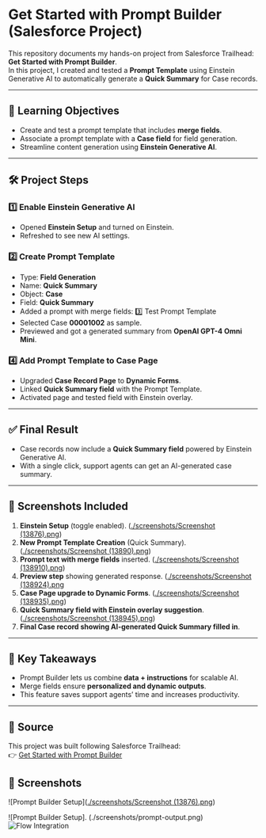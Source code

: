 #  Get Started with Prompt Builder (Salesforce Project)

This repository documents my hands-on project from Salesforce Trailhead: **Get Started with Prompt Builder**.  
In this project, I created and tested a **Prompt Template** using Einstein Generative AI to automatically generate a **Quick Summary** for Case records.

---

## 🎯 Learning Objectives
- Create and test a prompt template that includes **merge fields**.  
- Associate a prompt template with a **Case field** for field generation.  
- Streamline content generation using **Einstein Generative AI**.  

---

## 🛠 Project Steps

### 1️⃣ Enable Einstein Generative AI
- Opened **Einstein Setup** and turned on Einstein.  
- Refreshed to see new AI settings.  

### 2️⃣ Create Prompt Template
- Type: **Field Generation**  
- Name: **Quick Summary**  
- Object: **Case**  
- Field: **Quick Summary**  
- Added a prompt with merge fields:
  3️⃣ Test Prompt Template
- Selected Case **00001002** as sample.  
- Previewed and got a generated summary from **OpenAI GPT-4 Omni Mini**.  

### 4️⃣ Add Prompt Template to Case Page
- Upgraded **Case Record Page** to **Dynamic Forms**.  
- Linked **Quick Summary field** with the Prompt Template.  
- Activated page and tested field with Einstein overlay.  

---

## ✅ Final Result
- Case records now include a **Quick Summary field** powered by Einstein Generative AI.  
- With a single click, support agents can get an AI-generated case summary.  

---

## 📸 Screenshots Included
1. **Einstein Setup** (toggle enabled). ([./screenshots/Screenshot (13876).png](https://github.com/Reyhan786/salesforce-prompt-case-summarizer/blob/2e519676f01175368447883b1bcb73218dcade51/screenshots/Screenshot%20(13876).png))
2. **New Prompt Template Creation** (Quick Summary).([./screenshots/Screenshot (13890).png](https://github.com/Reyhan786/salesforce-prompt-case-summarizer/blob/35ca577ab003b72dbc1197c4bb59e7ef1814efc2/screenshots/Screenshot%20(13890).png)) 
3. **Prompt text with merge fields** inserted. ([./screenshots/Screenshot (138910).png](https://github.com/Reyhan786/salesforce-prompt-case-summarizer/blob/2a1b164e29a34a9746ff8c4ef79b193940e263b7/screenshots/Screenshot%20(13910).png))
4. **Preview step** showing generated response. ([./screenshots/Screenshot (138924).png](https://github.com/Reyhan786/salesforce-prompt-case-summarizer/blob/9752a683e633c9e08b452262a695183bb73ae172/screenshots/Screenshot%20(13924).png)
5. **Case Page upgrade to Dynamic Forms**.  ([./screenshots/Screenshot (138935).png](https://github.com/Reyhan786/salesforce-prompt-case-summarizer/blob/97072baf721d92bb7bceac58ed1914bcd8e87d37/screenshots/Screenshot%20(13935).png))
6. **Quick Summary field with Einstein overlay suggestion**. ([./screenshots/Screenshot (138945).png](https://github.com/Reyhan786/salesforce-prompt-case-summarizer/blob/7db05fd2346829a74dd66238c2de7e419e27a5e3/screenshots/Screenshot%20(13945).png))
7. **Final Case record showing AI-generated Quick Summary filled in**.  

---

## 🌟 Key Takeaways
- Prompt Builder lets us combine **data + instructions** for scalable AI.  
- Merge fields ensure **personalized and dynamic outputs**.  
- This feature saves support agents’ time and increases productivity.  

---

## 🔗 Source
This project was built following Salesforce Trailhead:  
👉 [Get Started with Prompt Builder](https://trailhead.salesforce.com/)  


## 📸 Screenshots
![Prompt Builder Setup]([./screenshots/Screenshot (13876).png](https://github.com/Reyhan786/salesforce-prompt-case-summarizer/blob/0338e1074667b500d6683cf1d56e99efa4a70238/screenshots/Screenshot%20(13876).png))

![Prompt Builder Setup].
(./screenshots/prompt-output.png)  
![Flow Integration](./screenshots/flow.png)  


